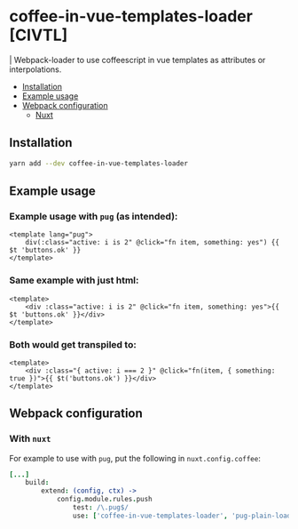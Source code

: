 
# coffee-in-vue-templates-loader [CIVTL]

| Webpack-loader to use coffeescript in vue templates as attributes or interpolations.

- [Installation](#installation)
- [Example usage](#example-usage)
- [Webpack configuration](#webpack-configuration)
  - [Nuxt](#nuxt)

## Installation

```sh
yarn add --dev coffee-in-vue-templates-loader
```

## Example usage

### Example usage with `pug` (as intended):
```vue
<template lang="pug">
	div(:class="active: i is 2" @click="fn item, something: yes") {{ $t 'buttons.ok' }}
</template>
```

### Same example with just html:
```vue
<template>
	<div :class="active: i is 2" @click="fn item, something: yes">{{ $t 'buttons.ok' }}</div>
</template>
```

### Both would get transpiled to:
```vue
<template>
	<div :class="{ active: i === 2 }" @click="fn(item, { something: true })">{{ $t('buttons.ok') }}</div>
</template>
```

## Webpack configuration

### With `nuxt`

For example to use with `pug`, put the following in `nuxt.config.coffee`:
```coffee
[...]
	build:
		extend: (config, ctx) ->
			config.module.rules.push
				test: /\.pug$/
				use: ['coffee-in-vue-templates-loader', 'pug-plain-loader']
```
